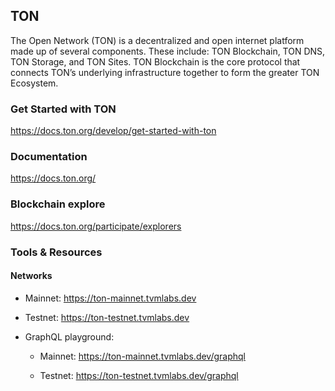 ## TON
The Open Network (TON) is a decentralized and open internet platform made up of several components. These include: TON Blockchain, TON DNS, TON Storage, and TON Sites. TON Blockchain is the core protocol that connects TON’s underlying infrastructure together to form the greater TON Ecosystem.

### Get Started with TON

https://docs.ton.org/develop/get-started-with-ton

### Documentation
https://docs.ton.org/

### Blockchain explore
https://docs.ton.org/participate/explorers

### Tools & Resources

#### Networks
* Mainnet: https://ton-mainnet.tvmlabs.dev

* Testnet: https://ton-testnet.tvmlabs.dev

* GraphQL playground:

  * Mainnet: https://ton-mainnet.tvmlabs.dev/graphql

  * Testnet: https://ton-testnet.tvmlabs.dev/graphql
